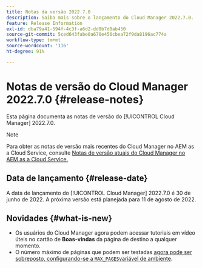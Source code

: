 ```yaml
---
title: Notas da versão 2022.7.0
description: Saiba mais sobre o lançamento do Cloud Manager 2022.7.0.
feature: Release Information
exl-id: dba79a41-594f-4c3f-a6d2-dd9b7d0ab450
source-git-commit: 5ced643fabe0a670e456cbea72f9da8196ac774a
workflow-type: tm+mt
source-wordcount: '116'
ht-degree: 91%

---
```


# Notas de versão do Cloud Manager 2022.7.0 {#release-notes}

Esta página documenta as notas de versão do [!UICONTROL Cloud Manager] 2022.7.0.

>[!NOTE]
>
>Para obter as notas de versão mais recentes do Cloud Manager no AEM as a Cloud Service, consulte [Notas de versão atuais do Cloud Manager no AEM as a Cloud Service.](https://experienceleague.adobe.com/pt-br/docs/experience-manager-cloud-service/content/release-notes/cloud-manager/current)

## Data de lançamento {#release-date}

A data de lançamento do [!UICONTROL Cloud Manager] 2022.7.0 é 30 de junho de 2022. A próxima versão está planejada para 11 de agosto de 2022.

## Novidades {#what-is-new}

* Os usuários do Cloud Manager agora podem acessar tutoriais em vídeo úteis no cartão de **Boas-vindas** da página de destino a qualquer momento.
* O número máximo de páginas que podem ser testadas [agora pode ser sobreposto, configurando-se a `MAX_PAGES`variável de ambiente](/help/using/code-quality-testing.md#crawler).
